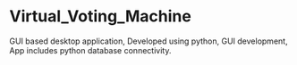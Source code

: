 # Virtual_Voting_Machine
GUI based desktop application, Developed using python, GUI development, App includes python database connectivity.
